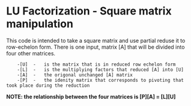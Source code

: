 # LU Factorization - Square matrix manipulation
This code is intended to take a square matrix and use partial reduse it to row-echelon form. There is one input, matrix [A] that will be divided into
four other matrices.

        -[U]  -   is the matrix that is in reduced row echelon form
        -[L]  -   is the multiplying factors that reduced [A] into [U]
        -[A]  -   the origonal unchanged [A] matrix
        -[P]  -   the idenity matrix that corresponds to pivoting that took place during the reduction
        
**NOTE: the relationship between the four matrices is [P][A] = [L][U]**
